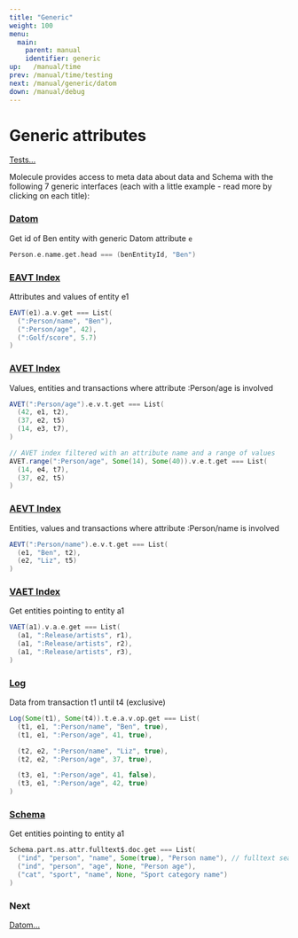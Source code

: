 ```yaml
---
title: "Generic"
weight: 100
menu:
  main:
    parent: manual
    identifier: generic
up:   /manual/time
prev: /manual/time/testing
next: /manual/generic/datom
down: /manual/debug
---
```


# Generic attributes

[Tests...](https://github.com/scalamolecule/molecule/tree/master/coretests/src/test/scala/molecule/coretests/generic)

Molecule provides access to meta data about data and Schema with the following 7 generic interfaces (each with a little example - 
read more by clicking on each title):


### [Datom](datom)

Get id of Ben entity with generic Datom attribute `e`
```scala
Person.e.name.get.head === (benEntityId, "Ben")
```

### [EAVT Index](indexes)

Attributes and values of entity e1
```scala
EAVT(e1).a.v.get === List(
  (":Person/name", "Ben"),
  (":Person/age", 42),
  (":Golf/score", 5.7)
)
``` 

### [AVET Index](indexes)

Values, entities and transactions where attribute :Person/age is involved
```scala
AVET(":Person/age").e.v.t.get === List(
  (42, e1, t2),
  (37, e2, t5)
  (14, e3, t7),
)

// AVET index filtered with an attribute name and a range of values
AVET.range(":Person/age", Some(14), Some(40)).v.e.t.get === List(
  (14, e4, t7),
  (37, e2, t5)
)
``` 

### [AEVT Index](indexes)

Entities, values and transactions where attribute :Person/name is involved 
```scala
AEVT(":Person/name").e.v.t.get === List(
  (e1, "Ben", t2),
  (e2, "Liz", t5)
)
``` 

### [VAET Index](indexes)

Get entities pointing to entity a1
```scala
VAET(a1).v.a.e.get === List(
  (a1, ":Release/artists", r1),
  (a1, ":Release/artists", r2),
  (a1, ":Release/artists", r3),
)
``` 

### [Log](log)

Data from transaction t1 until t4 (exclusive)
```scala
Log(Some(t1), Some(t4)).t.e.a.v.op.get === List(
  (t1, e1, ":Person/name", "Ben", true),
  (t1, e1, ":Person/age", 41, true),

  (t2, e2, ":Person/name", "Liz", true),
  (t2, e2, ":Person/age", 37, true),

  (t3, e1, ":Person/age", 41, false),
  (t3, e1, ":Person/age", 42, true)
)
``` 

### [Schema](schema)

Get entities pointing to entity a1 
```scala
Schema.part.ns.attr.fulltext$.doc.get === List(
  ("ind", "person", "name", Some(true), "Person name"), // fulltext search enabled
  ("ind", "person", "age", None, "Person age"),
  ("cat", "sport", "name", None, "Sport category name")
)
``` 


### Next

[Datom...](/manual/generic/datom)
